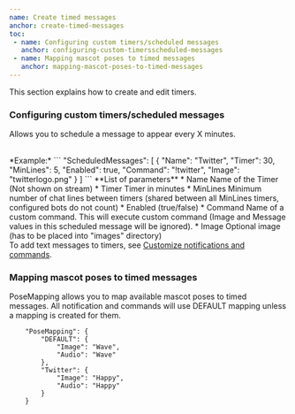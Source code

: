 ```yaml
---
name: Create timed messages
anchor: create-timed-messages
toc: 
 - name: Configuring custom timers/scheduled messages
   anchor: configuring-custom-timersscheduled-messages
 - name: Mapping mascot poses to timed messages
   anchor: mapping-mascot-poses-to-timed-messages
---
```

This section explains how to create and edit timers.

### Configuring custom timers/scheduled messages
Allows you to schedule a message to appear every X minutes.

<br>
*Example:*
```
    "ScheduledMessages": [
        {
            "Name": "Twitter",
            "Timer": 30,
            "MinLines": 5,
            "Enabled": true,
            "Command": "!twitter",
            "Image": "twitterlogo.png"
        }
    ]
```
**List of parameters**
* <span class="icon settings">Name</span> Name of the Timer (Not shown on stream)
* <span class="icon settings">Timer</span> Timer in minutes
* <span class="icon settings">MinLines</span> Minimum number of chat lines between timers (shared between all MinLines timers, configured bots do not count)
* <span class="icon settings">Enabled</span> (true/false)
* <span class="icon settings">Command</span> Name of a custom command. This will execute custom command (Image and Message values in this scheduled message will be ignored).
* <span class="icon settings">Image</span> Optional image (has to be placed into "images" directory)

<br>
<span class="icon info">To add text messages to timers, see <a class="icon doc" href="{{ site.github.url }}/documentation#customize-notifications-and-commands">Customize notifications and commands</a>.</span>

### Mapping mascot poses to timed messages
PoseMapping allows you to map available mascot poses to timed messages.
All notification and commands will use DEFAULT mapping unless a mapping is created for them.
```
    "PoseMapping": {
        "DEFAULT": {
            "Image": "Wave",
            "Audio": "Wave"
        },
        "Twitter": {
            "Image": "Happy",
            "Audio": "Happy"
        }
    }
```
